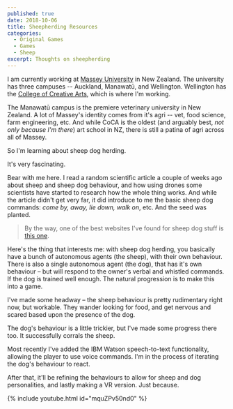 ```yaml
---
published: true
date: 2018-10-06
title: Sheepherding Resources
categories:
  - Original Games
  - Games
  - Sheep
excerpt: Thoughts on sheepherding
---
```

I am currently working at [Massey University](http://www.massey.ac.nz/) in New Zealand. The university has three campuses -- Auckland, Manawatū, and Wellington. Wellington has the [College of Creative Arts](http://creative.massey.ac.nz/), which is where I'm working.

The Manawatū campus is the premiere veterinary university in New Zealand. A lot of Massey's identity comes from it's agri -- vet, food science, farm engineering, etc. And while CoCA is the oldest (and arguably best, _not only because I'm there_) art school in NZ, there is still a patina of agri across all of Massey.

So I'm learning about sheep dog herding.

It's very fascinating.

Bear with me here. I read a random scientific article a couple of weeks ago about sheep and sheep dog behaviour, and how using drones some scientists have started to research how the whole thing works. And while the article didn't get very far, it did introduce to me the basic sheep dog commands: _come by, away, lie down, walk on_, etc. And the seed was planted.

> By the way, one of the best websites I've found for sheep dog stuff is [this one](https://www.herding-dog-training-border-collie-sheepdog-dvd.com/sheepdog-terminology/).

Here's the thing that interests me: with sheep dog herding, you basically have a bunch of autonomous agents (the sheep), with their own behaviour. There is also a single autonomous agent (the dog), that has it's own behaviour – but will respond to the owner's verbal and whistled commands. If the dog is trained well enough. The natural progression is to make this into a game.

I've made some headway – the sheep behaviour is pretty rudimentary right now, but workable. They wander looking for food, and get nervous and scared based upon the presence of the dog.

The dog's behaviour is a little trickier, but I've made some progress there too. It successfully corrals the sheep.

Most recently I've added the IBM Watson speech-to-text functionality, allowing the player to use voice commands. I'm in the process of iterating the dog's behaviour to react.

After that, it'll be refining the behaviours to allow for sheep and dog personalities, and lastly making a VR version. Just because.

{% include youtube.html id="mquZPv50nd0" %}
